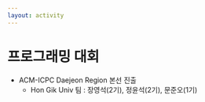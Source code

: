 ```yaml
---
layout: activity
---
```


# 프로그래밍 대회

* ACM-ICPC Daejeon Region 본선 진출 
    * Hon Gik Univ 팀 : 장영석(2기), 정윤석(2기), 문준오(1기)
